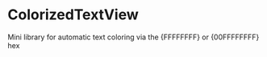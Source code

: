 # ColorizedTextView

Mini library for automatic text coloring via the {FFFFFFFF} or {00FFFFFFFF} hex
